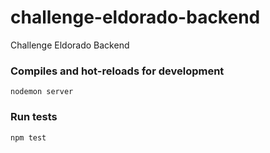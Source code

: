 # challenge-eldorado-backend
Challenge Eldorado Backend

### Compiles and hot-reloads for development
```
nodemon server
```

### Run tests
```
npm test
```
